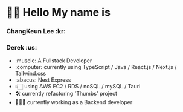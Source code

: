 <h1>🤚🏻 Hello My name is </h1>
<h3>ChangKeun Lee :kr: </h3>
<h3>Derek :us: </h3> 

<table>
<ul>
  <li>:muscle: A Fullstack Developer</li>
  <li>:computer: currently using TypeScript / Java / React.js / Next.js / Tailwind.css</li>
  <li>:abacus: Nest Express
  <li>👆🏻 using AWS EC2 / RDS / noSQL / mySQL / Tauri
  <li>🛠 currently refactoring 'Thumbs' project</li>
  <li>🧑🏽‍💻 currently working as a Backend developer</li>
</ul>
</table>
